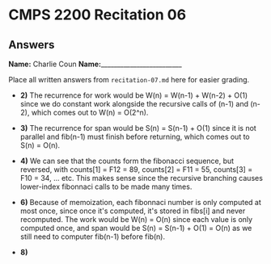 # CMPS 2200 Recitation 06
## Answers

**Name:** Charlie Coun
**Name:**_________________________


Place all written answers from `recitation-07.md` here for easier grading.



- **2)** The recurrence for work would be W(n) = W(n-1) + W(n-2) + O(1) since we do constant work alongside the recursive calls of (n-1) and (n-2), which comes out to W(n) = O(2^n).

- **3)** The recurrence for span would be S(n) = S(n-1) + O(1) since it is not parallel and fib(n-1) must finish before returning, which comes out to S(n) = O(n).

- **4)** We can see that the counts form the fibonacci sequence, but reversed, with counts[1] = F12 = 89, counts[2] = F11 = 55, counts[3] = F10 = 34, ... etc. This makes sense since the recursive branching causes lower-index fibonnaci calls to be made many times.

- **6)** Because of memoization, each fibonnaci number is only computed at most once, since once it's computed, it's stored in fibs[i] and never recomputed. The work would be W(n) = O(n) since each value is only computed once, and span would be S(n) = S(n-1) + O(1) = O(n) as we still need to computer fib(n-1) before fib(n).

- **8)**
